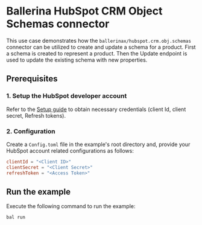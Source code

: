# Ballerina HubSpot CRM Object Schemas connector

This use case demonstrates how the `ballerinax/hubspot.crm.obj.schemas` connector can be utilized to create and update a schema for a product. First a schema is created to represent a product. Then the Update endpoint is used to update the existing schema with new properties.

## Prerequisites

### 1. Setup the HubSpot developer account

Refer to the [Setup guide](https://github.com/ballerina-platform/module-ballerinax-hubspot.crm.object.schemas/tree/main/examples/README.md#setup-guide) to obtain necessary credentials (client Id, client secret, Refresh tokens).

### 2. Configuration

Create a `Config.toml` file in the example's root directory and, provide your HubSpot account related configurations as follows:

```toml
clientId = "<Client ID>"
clientSecret = "<Client Secret>"
refreshToken = "<Access Token>"
```

## Run the example

Execute the following command to run the example:

```bash
bal run
```
